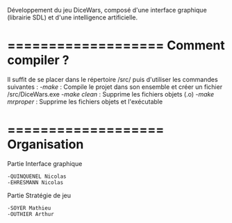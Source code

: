 Développement du jeu DiceWars, composé d'une interface graphique (librairie SDL) et d'une intelligence artificielle.

===================
Comment compiler ?
===================

Il suffit de se placer dans le répertoire /src/ puis d'utiliser les commandes suivantes :
    -*make* : Compile le projet dans son ensemble et créer un fichier /src/DiceWars.exe
    -*make clean* : Supprime les fichiers objets (.o)
    -*make mrproper* : Supprime les fichiers objets et l'exécutable

===================
Organisation
===================

Partie Interface graphique

    -QUINQUENEL Nicolas
    -EHRESMANN Nicolas
    
Partie Stratégie de jeu

    -SOYER Mathieu
    -OUTHIER Arthur

    